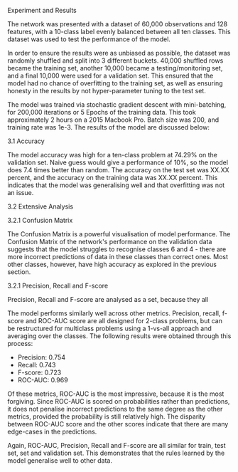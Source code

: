 Experiment and Results

The network was presented with a dataset of 60,000 observations and 128 features, with a 10-class label evenly balanced between all ten classes. This dataset was used to test the performance of the model.

In order to ensure the results were as unbiased as possible, the dataset was randomly shuffled and split into 3 different buckets. 40,000 shuffled rows became the training set, another 10,000 became a testing/monitoring set, and a final 10,000 were used for a validation set. This ensured that the model had no chance of overfitting to the training set, as well as ensuring honesty in the results by not hyper-parameter tuning to the test set.

The model was trained via stochastic gradient descent with mini-batching, for 200,000 iterations or 5 Epochs of the training data. This took approximately 2 hours on a 2015 Macbook Pro. Batch size was 200, and training rate was 1e-3. The results of the model are discussed below:

3.1 Accuracy

The model accuracy was high for a ten-class problem at 74.29% on the validation set. Naive guess would give a performance of 10%, so the model does 7.4 times better than random. The accuracy on the test set was XX.XX percent, and the accuracy on the training data was XX.XX percent. This indicates that the model was generalising well and that overfitting was not an issue.

3.2 Extensive Analysis

3.2.1 Confusion Matrix

The Confusion Matrix is a powerful visualisation of model performance. The Confusion Matrix of the network's performance on the validation data suggests that the model struggles to recognise classes 6 and 4 - there are more incorrect predictions of data in these classes than correct ones. Most other classes, however, have high accuracy as explored in the previous section.

3.2.1 Precision, Recall and F-score

Precision, Recall and F-score are analysed as a set, because they all 

The model performs similarly well across other metrics. Precision, recall, f-score and ROC-AUC score are all designed for 2-class problems, but can be restructured for multiclass problems using a 1-vs-all approach and averaging over the classes. The following results were obtained through this process: 

* Precision: 0.754
* Recall: 0.743
* F-score: 0.723
* ROC-AUC: 0.969

Of these metrics, ROC-AUC is the most impressive, because it is the most forgiving. Since ROC-AUC is scored on probabilities rather than predictions, it does not penalise incorrect predictions to the same degree as the other metrics, provided the probability is still relatively high. The disparity between ROC-AUC score and the other scores indicate that there are many edge-cases in the predictions.

Again, ROC-AUC, Precision, Recall and F-score are all similar for train, test set, set and validation set. This demonstrates that the rules learned by the model generalise well to other data.



